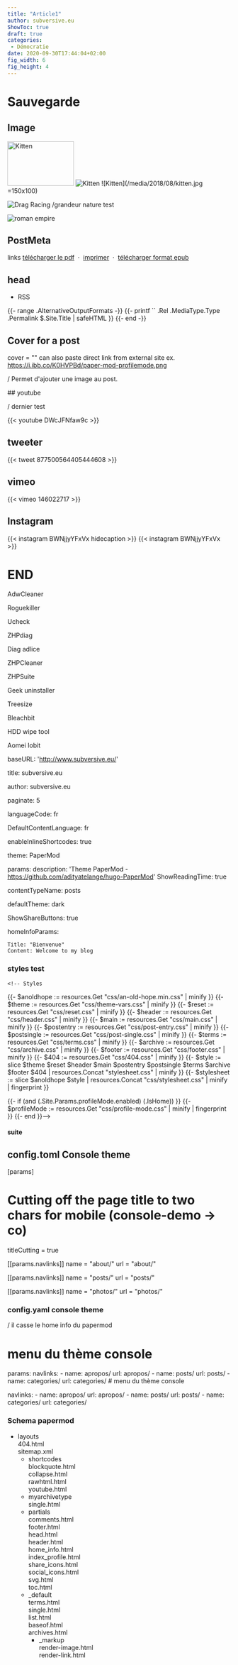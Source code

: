```yaml
---
title: "Article1"
author: subversive.eu
ShowToc: true
draft: true
categories:
 - Démocratie
date: 2020-09-30T17:44:04+02:00
fig_width: 6 
fig_height: 4 
---
```


# Sauvegarde
## Image
<img src="/media/2018/08/kitten.jpg" alt="Kitten"
	title="A cute kitten" width="150" height="100" />
![Kitten](/media/2018/08/kitten.jpg "A cute kitten")
![Kitten](/media/2018/08/kitten.jpg =150x100)

![Drag Racing](/media/logo.png "coucou")
/grandeur nature test

![](/media/roman300AD.png "roman empire")

## PostMeta

links
<a name="Télécharger" href="/pdf/{{ .Title }}.pdf" target="_blank" rel="noopener noreferrer" download>télécharger le pdf</a>
&nbsp;·&nbsp;
<a name ="Imprimer" href="javascript:if(window.print)window.print()">imprimer</a>
&nbsp;·&nbsp;
<a name="Télécharger" href="/epub/{{ .Title }}.epub" target="_blank" rel="noopener noreferrer" download>télécharger format epub</a>
  
## head 
* RSS
<link rel="alternate" type="application/rss+xml" href="https://subversive.eu/posts/index.xml" title="subversive.eu">
{{- range .AlternativeOutputFormats -}}
{{- printf `<link rel="%s" type="%s" href="%s" title="%s" />` .Rel .MediaType.Type .Permalink $.Site.Title | safeHTML }}
{{- end -}}

## Cover for a post

cover = "<absolute image url>"
  can also paste direct link from external site
  ex. https://i.ibb.co/K0HVPBd/paper-mod-profilemode.png

/ Permet d'ajouter une image au post.

## youtube


/ dernier test

{{< youtube DWcJFNfaw9c >}}

## tweeter

{{< tweet 877500564405444608 >}}

## vimeo

{{< vimeo 146022717 >}}

## Instagram
{{< instagram BWNjjyYFxVx hidecaption >}}
{{< instagram BWNjjyYFxVx >}}
# END
AdwCleaner

Roguekiller

Ucheck


ZHPdiag


Diag adlice

ZHPCleaner

ZHPSuite

Geek uninstaller

Treesize

Bleachbit

HDD wipe tool

Aomei
Iobit

baseURL: 'http://www.subversive.eu/'

title: subversive.eu

author: subversive.eu

paginate: 5

languageCode: fr

DefaultContentLanguage: fr

enableInlineShortcodes: true

theme: PaperMod

params:
  description: 'Theme PaperMod -
   https://github.com/adityatelange/hugo-PaperMod'
  ShowReadingTime: true

  contentTypeName: posts

  defaultTheme: dark

  ShowShareButtons: true





  homeInfoParams:

    Title: "Bienvenue"
    Content: Welcome to my blog
### styles test
    
    <!-- Styles 
{{- $anoldhope := resources.Get "css/an-old-hope.min.css" | minify }}
{{- $theme := resources.Get "css/theme-vars.css" | minify }}
{{- $reset := resources.Get "css/reset.css" | minify }}
{{- $header := resources.Get "css/header.css" | minify }}
{{- $main := resources.Get "css/main.css" | minify }}
{{- $postentry := resources.Get "css/post-entry.css" | minify }}
{{- $postsingle := resources.Get "css/post-single.css" | minify }}
{{- $terms := resources.Get "css/terms.css" | minify }}
{{- $archive := resources.Get "css/archive.css" | minify }}
{{- $footer := resources.Get "css/footer.css" | minify }}
{{- $404 := resources.Get "css/404.css" | minify }}
{{- $style := slice $theme $reset $header $main $postentry $postsingle $terms $archive $footer $404 | resources.Concat "stylesheet.css" | minify }}
{{- $stylesheet := slice $anoldhope $style | resources.Concat "css/stylesheet.css" | minify | fingerprint }}
<link href="{{ $stylesheet.Permalink }}" integrity="{{ $stylesheet.Data.Integrity }}" rel="preload stylesheet"
    as="style">
{{- if (and (.Site.Params.profileMode.enabled) (.IsHome)) }}
{{- $profileMode := resources.Get "css/profile-mode.css" | minify | fingerprint }}
<link href="{{ $profileMode.Permalink }}" integrity="{{ $profileMode.Data.Integrity }}" rel="preload stylesheet"
    as="style">
{{- end }}-->

#### suite

<!--- Style Officiel 2 regroupé 
    # Fonctionne mais applique tout au centre de la page.
    # Donc fonctionne mal.

{{- $all := resources.Get "css/style.css" | minify }}
{{- $stylesheet := slice $all | resources.Concat "css/stylesheet.css" | minify }}
<link href="{{ $stylesheet.Permalink }}" rel="stylesheet">
-->


## config.toml Console theme

[params]
  # Cutting off the page title to two chars for mobile (console-demo -> co)
  titleCutting = true

  [[params.navlinks]]
  name = "about/"
  url = "about/"

  [[params.navlinks]]
  name = "posts/"
  url = "posts/"
  
  [[params.navlinks]]
  name = "photos/"
  url = "photos/"

  ### config.yaml console theme

  / il casse le home info du papermod

  # menu du thème console
params:
  navlinks:
    - name: apropos/
      url: apropos/
    - name: posts/
      url: posts/
    - name: categories/
      url: categories/
      # menu du thème console
      
  navlinks:
    - name: apropos/
      url: apropos/
    - name: posts/
      url: posts/
    - name: categories/
      url: categories/
      
### Schema papermod 

* layouts  
  404.html  
  sitemap.xml  
  * shortcodes  
    blockquote.html  
    collapse.html  
    rawhtml.html  
    youtube.html  
  * myarchivetype  
    single.html  
  * partials  
    comments.html  
    footer.html  
    head.html  
    header.html  
    home_info.html  
    index_profile.html  
    share_icons.html  
    social_icons.html  
    svg.html  
    toc.html  
  * _default  
    terms.html  
    single.html  
    list.html  
    baseof.html  
    archives.html  
    * _markup  
      render-image.html  
      render-link.html  
    
